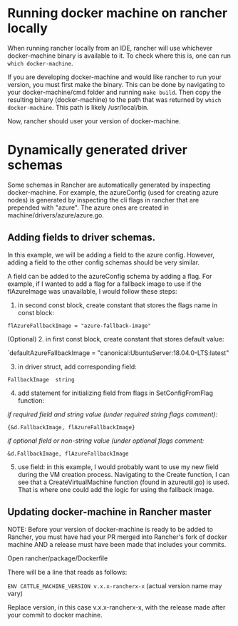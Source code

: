 # Running docker machine on rancher locally

When running rancher locally from an IDE, rancher will use whichever docker-machine binary is available to it.
To check where this is, one can run `which docker-machine`.

If you are developing docker-machine and would like rancher to run your version, you must first make the binary.
This can be done by navigating to your docker-machine/cmd folder and running `make build`.
Then copy the resulting binary (docker-machine) to the path that was returned by `which docker-machine`. This path is likely /usr/local/bin.

Now, rancher should user your version of docker-machine.

# Dynamically generated driver schemas

Some schemas in Rancher are automatically generated by inspecting docker-machine. For example, the azureConfig (used for creating azure nodes) is generated by inspecting the cli flags in rancher that are prepended with "azure". The azure ones are created in machine/drivers/azure/azure.go.

## Adding fields to driver schemas.

In this example, we will be adding a field to the azure config. However, adding a field to the other config schemas should be very similar.

A field can be added to the azureConfig schema by adding a flag. For example, if I wanted to add a flag for a fallback image to use if the flAzureImage was unavailable, I would follow these steps:
1. in second const block, create constant that stores the flags name in const block:

`flAzureFallbackImage = "azure-fallback-image"`

(Optional) 2. in first const block, create constant that stores default value:

`defaultAzureFallbackImage = "canonical:UbuntuServer:18.04.0-LTS:latest"

3. in driver struct, add corresponding field:

`FallbackImage  string`

4. add statement for initializing field from flags in SetConfigFromFlag function:

_if required field and string value (under required string flags comment):_

`{&d.FallbackImage, flAzureFallbackImage}`

_if optional field or non-string value (under optional flags comment:_

`&d.FallbackImage, flAzureFallbackImage`

5. use field:
in this example, I would probably want to use my new field during the VM creation process. Navigating to the Create function, I can see that a CreateVirtualMachine function (found in azureutil.go) is used. That is where one could add the logic for using the fallback image.


## Updating docker-machine in Rancher master

NOTE: Before your version of docker-machine is ready to be added to Rancher, you must have had your PR merged into Rancher's fork of docker machine AND a release must have been made that includes your commits.

Open rancher/package/Dockerfile

There will be a line that reads as follows:

`ENV CATTLE_MACHINE_VERSION v.x.x-rancherx-x` (actual version name may vary)

Replace version, in this case v.x.x-rancherx-x, with the release made after your commit to docker machine.